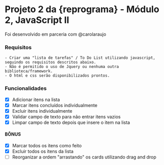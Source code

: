  # Projeto 2 da {reprograma} - Módulo 2, JavaScript II

 Foi desenvolvido em parceria com @carolaraujo 

 ### Requisitos
 ```
- Criar uma "lista de tarefas" / To Do List utilizando javascript, seguindo os requisitos descritos abaixo.
- Não é permitido o uso de Jquery ou nenhuma outra biblioteca/framework.
- O html e css serão disponibilizados prontos.
 ```
 
 ### Funcionalidades
- [x] Adicionar itens na lista
- [x] Marcar itens concluídos individualmente
- [x] Excluir itens individualmente
- [x] Validar campo de texto para não entrar itens vazios
- [x] Limpar campo de texto depois que insere o item na lista

 #### BÔNUS
- [x] Marcar todos os itens como feito
- [x] Excluir todos os itens da lista
- [ ] Reorganizar a ordem "arrastando" os cards utilizando drag and drop
